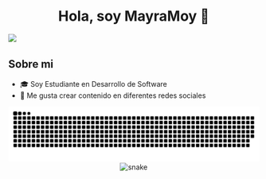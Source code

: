 <div align="center">
<h1 align="center">Hola, soy MayraMoy</a> 👋</h1>
</div>
<img src="https://media.licdn.com/dms/image/D4D22AQGwQpNf8knHpw/feedshare-shrink_2048_1536/0/1719521606645?e=1722470400&v=beta&t=9lAvhc3bYmheFlQ1rLEB1m7403Ktg82ZVdHoFoSxawk">

## Sobre mi

<ul>
  <li>🎓 Soy Estudiante en Desarrollo de Software</li>
  <li>📲 Me gusta crear contenido en diferentes redes sociales</li>
</ul>

<!--- snake -->
<div align="center">
  <img  src="https://github.com/1999AZZAR/1999AZZAR/blob/readme/resources/img/grid-snake.svg"
       alt="snake" /></a>
</div>



<!--- Iconos -->
<div align="center">
 <img  src="https://media.licdn.com/dms/image/D4D22AQEBbz_bxItPWQ/feedshare-shrink_2048_1536/0/1719609337965?e=1722470400&v=beta&t=DKP1zkHQYBRUjI5d-OjFcYh51Ko7B0Zm2r4S8FbWBss"
       alt="snake" /></a>
